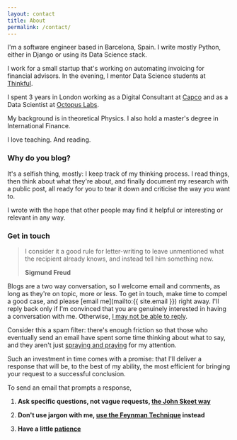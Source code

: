 ```yaml
---
layout: contact
title: About
permalink: /contact/
---
```


I'm a software engineer based in Barcelona, Spain. I write mostly Python, either in Django or using its Data Science stack.

I work for a small startup that's working on automating invoicing for financial advisors. In the evening, I mentor Data Science students at [Thinkful](https://www.thinkful.com/).

I spent 3 years in London working as a Digital Consultant at [Capco](https://capco.com/) and as a Data Scientist at [Octopus Labs](https://octopuslabs.com/).

My background is in theoretical Physics. I also hold a master's degree in International Finance.

I love teaching. And reading.

### Why do you blog?

It's a selfish thing, mostly: I keep track of my thinking process. I read things, then think about what they're about, and finally document my research with a public post, all ready for you to tear it down and criticise the way you want to.

I wrote with the hope that other people may find it helpful or interesting or relevant in any way.

### Get in touch

> I consider it a good rule for letter-writing to leave unmentioned what the recipient already knows, and instead tell him something new.
>
> __Sigmund Freud__

Blogs are a two way conversation, so I welcome email and comments, as long as they're on topic, more or less. To get in touch, make time to compel a good case, and please [email me](mailto:{{ site.email }}) right away. I'll reply back only if I'm convinced that you are genuinely interested in having a conversation with me. Otherwise, [I may not be able to reply](/email).

Consider this a spam filter: there's enough friction so that those who eventually send an email have spent some time thinking about what to say, and they aren't just [spraying and praying](https://en.wikipedia.org/wiki/Spray_and_pray) for my attention.

Such an investment in time comes with a promise: that I'll deliver a response that will be, to the best of my ability, the most efficient for bringing your request to a successful conclusion.

To send an email that prompts a response,

1. __Ask specific questions, not vague requests, [the John Skeet way](https://codeblog.jonskeet.uk/2010/08/29/writing-the-perfect-question/)__

2. __Don't use jargon with me, [use the Feynman Technique](https://fs.blog/2012/04/learn-anything-faster-with-the-feynman-technique/) instead__

3. __Have a little [patience](https://www.brainpickings.org/2015/10/22/conversations-with-kafka-love-patience/)__

